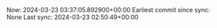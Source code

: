 Now: 2024-03-23 03:37:05.892900+00:00 Earliest commit since sync: None Last sync: 2024-03-23 02:50:49+00:00
